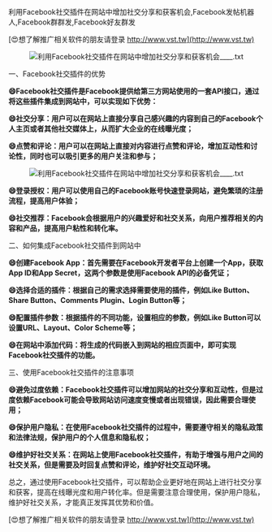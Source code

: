 利用Facebook社交插件在网站中增加社交分享和获客机会,Facebook发帖机器人,Facebook群群发,Facebook好友群发

[😍想了解推广相关软件的朋友请登录 http://www.vst.tw](http://www.vst.tw)

 <center><img src="https://vst.tw/MP4/tuiguang/png/1.png" alt="利用Facebook社交插件在网站中增加社交分享和获客机会____.txt"></center>

一、Facebook社交插件的优势

**😄Facebook社交插件是Facebook提供给第三方网站使用的一套API接口，通过将这些插件集成到网站中，可以实现如下优势：**

**😄社交分享：用户可以在网站上直接分享自己感兴趣的内容到自己的Facebook个人主页或者其他社交媒体上，从而扩大企业的在线曝光度；**

**😄点赞和评论：用户可以在网站上直接对内容进行点赞和评论，增加互动性和讨论性，同时也可以吸引更多的用户关注和参与；**

 <center><img src="https://vst.tw/MP4/tuiguang/png/1.png" alt="利用Facebook社交插件在网站中增加社交分享和获客机会____.txt"></center>

**😄登录授权：用户可以使用自己的Facebook账号快速登录网站，避免繁琐的注册流程，提高用户体验；**

**😄社交推荐：Facebook会根据用户的兴趣爱好和社交关系，向用户推荐相关的内容和产品，提高用户粘性和转化率。**

二、如何集成Facebook社交插件到网站中

**😄创建Facebook App：首先需要在Facebook开发者平台上创建一个App，获取App ID和App Secret，这两个参数是使用Facebook API的必备凭证；**

**😄选择合适的插件：根据自己的需求选择需要使用的插件，例如Like Button、Share Button、Comments Plugin、Login Button等；**

**😄配置插件参数：根据插件的不同功能，设置相应的参数，例如Like Button可以设置URL、Layout、Color Scheme等；**

**😄在网站中添加代码：将生成的代码嵌入到网站的相应页面中，即可实现Facebook社交插件的功能。**

三、使用Facebook社交插件的注意事项

**😄避免过度依赖：Facebook社交插件可以增加网站的社交分享和互动性，但是过度依赖Facebook可能会导致网站访问速度变慢或者出现错误，因此需要合理使用；**

**😄保护用户隐私：在使用Facebook社交插件的过程中，需要遵守相关的隐私政策和法律法规，保护用户的个人信息和隐私权；**

**😄维护好社交关系：在网站上使用Facebook社交插件，有助于增强与用户之间的社交关系，但是需要及时回复点赞和评论，维护好社交互动环境。**

总之，通过使用Facebook社交插件，可以帮助企业更好地在网站上进行社交分享和获客，提高在线曝光度和用户转化率。但是需要注意合理使用，保护用户隐私，维护好社交关系，才能真正发挥其优势和价值。

[😍想了解推广相关软件的朋友请登录 http://www.vst.tw](http://www.vst.tw)



